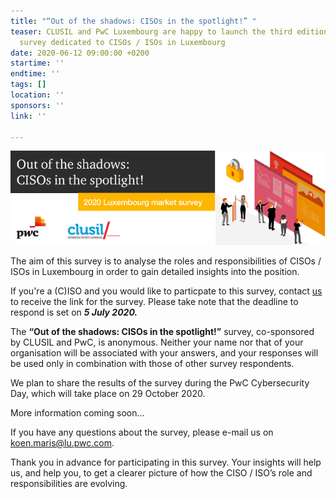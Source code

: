 ```yaml
---
title: "“Out of the shadows: CISOs in the spotlight!” "
teaser: CLUSIL and PwC Luxembourg are happy to launch the third edition of the only
  survey dedicated to CISOs / ISOs in Luxembourg
date: 2020-06-12 09:00:00 +0200
startime: ''
endtime: ''
tags: []
location: ''
sponsors: ''
link: ''

---
```

![](/assets/img/banner-ciso-survey_bat.png)

The aim of this survey is to analyse the roles and responsibilities of CISOs / ISOs in Luxembourg in order to gain detailed insights into the position.

If you're a (C)ISO and you would like to particpate to this survey, contact [us](mailto:secgen@securitymadein.lu) to receive the link for the survey. Please take note that the deadline to respond is set on **_5 July 2020._**

The **“Out of the shadows: CISOs in the spotlight!”** survey, co-sponsored by CLUSIL and PwC, is anonymous. Neither your name nor that of your organisation will be associated with your answers, and your responses will be used only in combination with those of other survey respondents.

We plan to share the results of the survey during the PwC Cybersecurity Day, which will take place on 29 October 2020.

More information coming soon...

If you have any questions about the survey, please e-mail us on [koen.maris@lu.pwc.com](mailto:koen.maris@lu.pwc.com).

Thank you in advance for participating in this survey. Your insights will help us, and help you, to get a clearer picture of how the CISO / ISO’s role and responsibilities are evolving.
